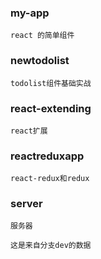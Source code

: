 ### my-app
    react 的简单组件
### newtodolist
    todolist组件基础实战
### react-extending
    react扩展
### reactreduxapp
    react-redux和redux
### server
    服务器

    这是来自分支dev的数据